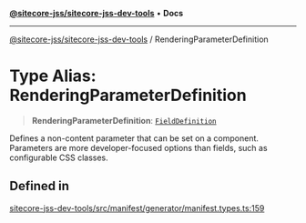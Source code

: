 [**@sitecore-jss/sitecore-jss-dev-tools**](../README.md) • **Docs**

***

[@sitecore-jss/sitecore-jss-dev-tools](../README.md) / RenderingParameterDefinition

# Type Alias: RenderingParameterDefinition

> **RenderingParameterDefinition**: [`FieldDefinition`](../interfaces/FieldDefinition.md)

Defines a non-content parameter that can be set on a component.
Parameters are more developer-focused options than fields, such as configurable CSS classes.

## Defined in

[sitecore-jss-dev-tools/src/manifest/generator/manifest.types.ts:159](https://github.com/Sitecore/jss/blob/410baa3185964545d070498517cd670bf4efc6d5/packages/sitecore-jss-dev-tools/src/manifest/generator/manifest.types.ts#L159)
